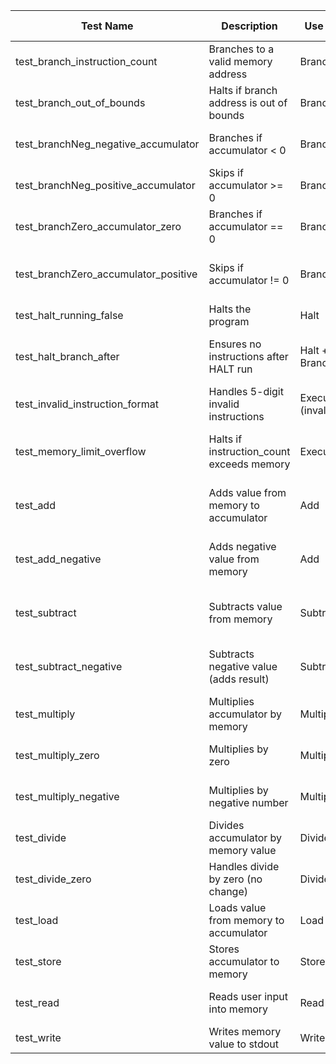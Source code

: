 | Test Name                   | Description                                   | Use Case             | Inputs                                         | Expected Output                         | Success Criteria                                      | Result   |
|----------------------------|-----------------------------------------------|----------------------|-----------------------------------------------|------------------------------------------|--------------------------------------------------------|----------|
| test_branch_instruction_count | Branches to a valid memory address            | Branch               | operand = 42                                   | instruction_count = 42                  | instruction_count is updated to 42                    | Success  |
| test_branch_out_of_bounds  | Halts if branch address is out of bounds      | Branch               | operand = 101                                  | running = False                          | Program halts (running = False)                       | Success  |
| test_branchNeg_negative_accumulator | Branches if accumulator < 0                | BranchNeg            | accumulator = -5, operand = 20                 | instruction_count = 20                  | instruction_count updated to 20                       | Success  |
| test_branchNeg_positive_accumulator | Skips if accumulator >= 0                  | BranchNeg            | accumulator = 5, instruction_count = 1         | instruction_count = 2                   | instruction_count incremented                         | Success  |
| test_branchZero_accumulator_zero | Branches if accumulator == 0               | BranchZero           | accumulator = 0, operand = 44                  | instruction_count = 44                  | instruction_count updated to 44                       | Success  |
| test_branchZero_accumulator_positive | Skips if accumulator != 0               | BranchZero           | accumulator = 12, instruction_count = 4        | instruction_count = 5                   | instruction_count incremented                         | Success  |
| test_halt_running_false    | Halts the program                             | Halt                 | —                                             | running = False                          | running is set to False                               | Success  |
| test_halt_branch_after     | Ensures no instructions after HALT run        | Halt + Branch        | memory[0] = 4300, memory[1] = 4015             | instruction_count = 1                   | HALT stops execution at 1                             | Success  |
| test_invalid_instruction_format | Handles 5-digit invalid instructions        | Execute (invalid)    | memory[0] = 99999                              | running = False                          | Program halts on invalid instruction                  | Success  |
| test_memory_limit_overflow | Halts if instruction_count exceeds memory     | Execute              | instruction_count = 100                        | running = False                          | Instruction pointer out of bounds triggers halt       | Success  |
| test_add                   | Adds value from memory to accumulator         | Add                  | memory[30] = 1000, accumulator = 500           | accumulator = 1500                       | accumulator updated correctly                         | Success  |
| test_add_negative          | Adds negative value from memory               | Add                  | memory[30] = -2000, accumulator = 500          | accumulator = -1500                      | accumulator updated correctly                         | Success  |
| test_subtract              | Subtracts value from memory                   | Subtract             | memory[30] = 1000, accumulator = 500           | accumulator = -500                       | accumulator updated correctly                         | Success  |
| test_subtract_negative     | Subtracts negative value (adds result)        | Subtract             | memory[30] = -2000, accumulator = 500          | accumulator = 2500                       | accumulator updated correctly                         | Success  |
| test_multiply              | Multiplies accumulator by memory              | Multiply             | memory[30] = 3, accumulator = 500              | accumulator = 1500                       | accumulator updated correctly                         | Success  |
| test_multiply_zero         | Multiplies by zero                            | Multiply             | memory[30] = 0, accumulator = 500              | accumulator = 0                          | accumulator set to 0                                  | Success  |
| test_multiply_negative     | Multiplies by negative number                 | Multiply             | memory[30] = -2, accumulator = 500             | accumulator = -1000                      | accumulator updated correctly                         | Success  |
| test_divide                | Divides accumulator by memory value           | Divide               | memory[30] = 2, accumulator = 500              | accumulator = 250                        | accumulator updated correctly                         | Success  |
| test_divide_zero           | Handles divide by zero (no change)            | Divide               | memory[30] = 0, accumulator = 500              | accumulator = 500                        | No crash; value unchanged                             | Success  |
| test_load                  | Loads value from memory to accumulator        | Load                 | memory[10] = 1234                              | accumulator = 1234                       | accumulator is updated                                | Success  |
| test_store                 | Stores accumulator to memory                  | Store                | accumulator = -5678                            | memory[20] = -5678                       | memory is updated                                     | Success  |
| test_read                  | Reads user input into memory                  | Read (I/O)           | input = "+3456", address = 5                   | memory[5] = 3456                         | memory is updated correctly                           | Success  |
| test_write                 | Writes memory value to stdout                 | Write (I/O)          | memory[7] = -2222                              | stdout = "-2222\n"                       | stdout matches expected string                        | Success  |
